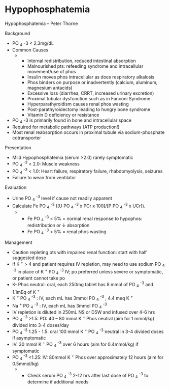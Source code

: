 # Hypophosphatemia

Hypophosphatemia – Peter Thorne

Background

-   PO <sub>4</sub>
    -3
    \< 2.3mg/dL
-   Common Causes
    -   -   Internal redistribution, reduced intestinal absorption
        -   Malnourished pts: refeeding syndrome and intracellular
            movement/use of phos
        -   Insulin moves phos intracellular as does respiratory
            alkalosis
        -   Phos binders on purpose or inadvertently (calcium, aluminum,
            magnesium antacids)
        -   Excessive loss (diarrhea, CRRT, increased urinary excretion)
        -   Proximal tubular dysfunction such as in Fanconi Syndrome
        -   Hyperparathyroidism causes renal phos wasting
        -   Post-parathyroidectomy leading to hungry bone syndrome
        -   Vitamin D deficiency or resistance
-   PO <sub>4</sub>
    -3
    is primarily found in bone and intracellular space
-   Required for metabolic pathways (ATP production!)
-   Most renal reabsorption occurs in proximal tubule via
    sodium-phosphate cotransporter

Presentation

-   Mild Hypophosphatemia (serum >2.0) rarely symptomatic
-   PO <sub>4</sub> <sup>-3</sup>
    \< 2.0: Muscle weakness
-   PO <sub>4</sub> <sup>-3</sup>
    \< 1.0: Heart failure, respiratory failure, rhabdomyolysis, seizures
-   Failure to wean from ventilator

Evaluation

-   Urine
    PO <sub>4</sub> <sup>-3</sup>
    level if cause not readily apparent
-   Calculate
    Fe
    PO <sub>4</sub> <sup>-3</sup>
    (\[U
    PO <sub>4</sub> <sup>-3</sup>
    x PCr x 100\]/\[P
    PO <sub>4</sub> <sup>-3</sup>
    x UCr\]).
    -   -   Fe
            PO <sub>4</sub> <sup>-3</sup>
            \< 5% = normal renal response to hypophos: redistribution or
            ↓
            absorption
        -   Fe
            PO <sub>4</sub> <sup>-3</sup>
            \> 5% = renal phos wasting

Management

-   Caution repleting pts with impaired renal function: start with half
    suggested dose
-   If K <sup>+</sup> > 4 and patient requires IV repletion, may need to
    use sodium
    PO <sub>4</sub> <sup>-3</sup>
    in place of K <sup>+</sup>
    PO <sub>4</sub> <sup>-3</sup>
    IV; po preferred unless severe or symptomatic, or patient cannot
    take po
-   K-
    Phos
    neutral: oral, each 250mg tablet has 8 mmol of
    PO <sub>4</sub> <sup>-3</sup>
    and 1.1mEq of K <sup>+</sup>
-   K <sup>+</sup>
    PO <sub>4</sub> <sup>-3</sup>
    : IV, each mL has 3mmol
    PO <sub>4</sub> <sup>-3</sup>
    , 4.4 meq K <sup>+</sup>
-   Na <sup>+</sup>
    PO <sub>4</sub> <sup>-3</sup>
    : IV, each mL has 3mmol
    PO <sub>4</sub> <sup>-3</sup>
-   IV
    repletion
    is diluted in 250mL NS or D5W and infused over 4-6 hrs
-   PO <sub>4</sub> <sup>-3</sup>
    \>1.5: PO: 40 – 80 mmol
    K <sup>+</sup>
    Phos neutral (aim for 1 mmol/kg) divided into 3-4 doses/day
-   PO <sub>4</sub> <sup>-3</sup>
    1.25 - 1.5: oral 100 mmol
    K <sup>+</sup>
    PO <sub>4</sub> <sup>-3</sup>
    neutral in 3-4 divided doses if asymptomatic
-   IV: 30 mmol K <sup>+</sup>
    PO <sub>4</sub> <sup>-3</sup>
    over 6 hours
    (aim for 0.4mmol/kg)
    if symptomatic
-   PO <sub>4</sub> <sup>-3</sup>
    \<1.25: IV: 80mmol
    K <sup>+</sup>
    Phos over approximately 12 hours (aim for 0.5mmol/kg)
    -   -   Check serum
            PO <sub>4</sub> <sup>-3</sup>
            2-12 hrs after last dose of
            PO <sub>4</sub> <sup>-3</sup>
            to determine if additional needs
